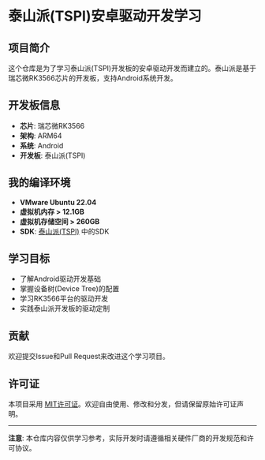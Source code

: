# 泰山派(TSPI)安卓驱动开发学习

## 项目简介

这个仓库是为了学习泰山派(TSPI)开发板的安卓驱动开发而建立的。泰山派是基于瑞芯微RK3566芯片的开发板，支持Android系统开发。

## 开发板信息

- **芯片**: 瑞芯微RK3566
- **架构**: ARM64
- **系统**: Android
- **开发板**: 泰山派(TSPI)

## 我的编译环境

- **VMware Ubuntu 22.04**
- **虚拟机内存 > 12.1GB**
- **虚拟机存储空间 > 260GB**
- **SDK**: [泰山派(TSPI)](https://wiki.lckfb.com/zh-hans/tspi-rk3566/download-center.html) 中的SDK

## 学习目标

- 了解Android驱动开发基础
- 掌握设备树(Device Tree)的配置
- 学习RK3566平台的驱动开发
- 实践泰山派开发板的驱动定制

## 贡献

欢迎提交Issue和Pull Request来改进这个学习项目。

## 许可证

本项目采用 [MIT许可证](LICENSE)。欢迎自由使用、修改和分发，但请保留原始许可证声明。

---

**注意**: 本仓库内容仅供学习参考，实际开发时请遵循相关硬件厂商的开发规范和许可协议。
